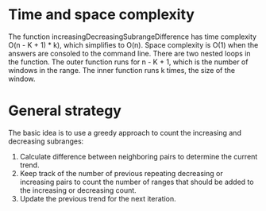 # Time and space complexity

The function increasingDecreasingSubrangeDifference has time complexity O(n - K + 1) * k), which simplifies to O(n). Space complexity is O(1) when the answers are consoled to the command line. There are two nested loops in the function. The outer function runs for n - K + 1, which is the number of windows in the range. The inner function runs k times, the size of the window.

# General strategy

The basic idea is to use a greedy approach to count the increasing and decreasing subranges:
1. Calculate difference between neighboring pairs to determine the current trend.
2. Keep track of the number of previous repeating decreasing or increasing pairs to count the number of ranges that should be added to the increasing or decreasing count.
3. Update the previous trend for the next iteration.
